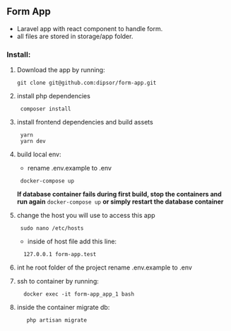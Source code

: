 ## Form App
- Laravel app with react component to handle form.
- all files are stored in storage/app folder.

### Install:
1) Download the app by running:
   ```shell
   git clone git@github.com:dipsor/form-app.git
    ``` 
2) install php dependencies
   ```shell
    composer install
    ```
3) install frontend dependencies and build assets
   ```shell
    yarn
    yarn dev
    ```
4) build local env:
   - rename .env.example to .env 
   ```shell
    docker-compose up
    ```
   **If database container fails during first build, stop the containers and run again** ```docker-compose up```
   **or simply restart the database container**
5) change the host you will use to access this app
   ```shell
    sudo nano /etc/hosts 
    ```
    - inside of host file add this line:
    ```shell
      127.0.0.1 form-app.test
    ```
6) int he root folder of the project rename .env.example to .env
           
7) ssh to container by running: 
   ```shell
     docker exec -it form-app_app_1 bash
    ```
8) inside the container migrate db:
   ```shell
      php artisan migrate
   ```
